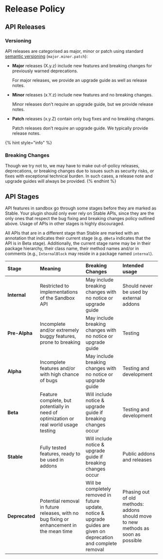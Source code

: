 # Release Policy

## API Releases

### Versioning

 API releases are categorised as major, minor or patch using standard [semantic versioning](http://semver.org/) \(`major.minor.patch`\):

* **Major** releases \(X.y.z\) include new features and breaking changes for previously warned deprecations.

  For major releases, we provide an upgrade guide as well as release notes.

* **Minor** releases \(x.Y.z\) include new features and no breaking changes.

  Minor releases don’t require an upgrade guide, but we provide release notes.

* **Patch** releases \(x.y.Z\) contain only bug fixes and no breaking changes.

  Patch releases don’t require an upgrade guide. We typically provide release notes.

{% hint style="info" %}
### Breaking Changes

Though we try not to, we may have to make out-of-policy releases, deprecations, or breaking changes due to issues such as security risks, or fixes with exceptional technical burden. In such cases, a release note and upgrade guides will always be provided.
{% endhint %}

## API Stages

API features in sandbox go through some stages before they are marked as Stable. Your plugin should only ever rely on Stable APIs, since they are the only ones that respect the bug fixing and breaking changes policy outlined above. Usage of APIs in other stages is highly discouraged.

All APIs that are in a different stage than Stable are marked with an annotation that indicates their current stage \(e.g. `@Beta` indicates that the API is in Beta stage\). Additionally, the current stage name may be in their package hierarchy, their class name, their method names and/or in comments \(e.g., `InternalBlock` may reside in a package named `internal`\).

| Stage | Meaning | Breaking Changes | Intended usage |
| :--- | :--- | :--- | :--- |
| **Internal** | Restricted to implementations of the Sandbox API | May include breaking changes with no notice or upgrade guide | Should never be used by external addons |
| **Pre-Alpha** | Incomplete and/or extremely buggy features, prone to breaking | May include breaking changes with no notice or upgrade guide | Testing |
| **Alpha** | Incomplete features and/or with high chance of bugs | May include breaking changes with no notice or upgrade guide | Testing and development |
| **Beta** | Feature complete, but potentially in need of optimization or real world usage testing | Will include notice & upgrade guide if breaking changes occur | Testing and development |
| **Stable** | Fully tested features, ready to be used in addons | Will include notice & upgrade guide if breaking changes occur | Public addons and releases |
| **Deprecated** | Potential removal in future releases, with no bug fixing or enhancement in the mean time | Will be completely removed in future update, notice & upgrade guides are given on deprecation and complete removal | Phasing out of old methods: addons should move to new methods as soon as possible |


